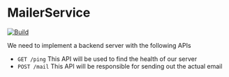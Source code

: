 # MailerService

[![Build](https://github.com/unofficialopensource-knit/MailerService/actions/workflows/ci.yml/badge.svg)](https://github.com/unofficialopensource-knit/MailerService/actions/workflows/ci.yml)

We need to implement a backend server with the following APIs
* `GET /ping` This API will be used to find the health of our server
* `POST /mail` This API will be responsible for sending out the actual email
